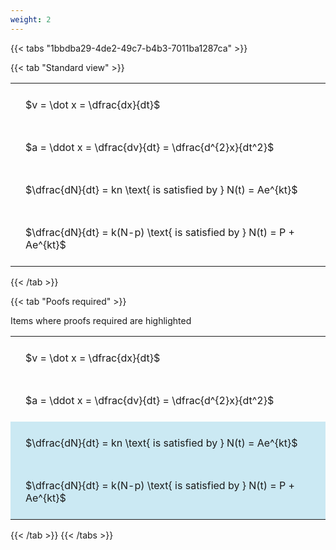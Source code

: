 ```yaml
---
weight: 2
---
```


{{< tabs "1bbdba29-4de2-49c7-b4b3-7011ba1287ca" >}}

{{< tab "Standard view" >}}

<style type="text/css">
#T_8c402 th.col_heading {
  text-align: left;
  font-size: 1em;
}
#T_8c402 td {
  text-align: left;
  font-size: 1em;
  padding: 1.5em;
}
</style>
<table id="T_8c402">
  <thead>
  </thead>
  <tbody>
    <tr>
      <td id="T_8c402_row0_col0" class="data row0 col0" >$v = \dot x = \dfrac{dx}{dt}$</td>
    </tr>
    <tr>
      <td id="T_8c402_row1_col0" class="data row1 col0" >$a = \ddot x = \dfrac{dv}{dt} = \dfrac{d^{2}x}{dt^2}$</td>
    </tr>
    <tr>
      <td id="T_8c402_row2_col0" class="data row2 col0" >$\dfrac{dN}{dt} = kn \text{ is satisfied by } N(t) = Ae^{kt}$</td>
    </tr>
    <tr>
      <td id="T_8c402_row3_col0" class="data row3 col0" >$\dfrac{dN}{dt} = k(N-p) \text{ is satisfied by } N(t) = P + Ae^{kt}$</td>
    </tr>
  </tbody>
</table>
{{< /tab >}}

{{< tab "Poofs required" >}}

Items where proofs required are highlighted 
<br>
<style type="text/css">
#T_41f80 th.col_heading {
  text-align: left;
  font-size: 1em;
}
#T_41f80 td {
  text-align: left;
  font-size: 1em;
  padding: 1.5em;
}
#T_41f80_row0_col0, #T_41f80_row1_col0 {
  background-color: rgba(0,0,0,0);
}
#T_41f80_row2_col0, #T_41f80_row3_col0 {
  background-color: rgba(0,150,200, 0.2);
}
</style>
<table id="T_41f80">
  <thead>
  </thead>
  <tbody>
    <tr>
      <td id="T_41f80_row0_col0" class="data row0 col0" >$v = \dot x = \dfrac{dx}{dt}$</td>
    </tr>
    <tr>
      <td id="T_41f80_row1_col0" class="data row1 col0" >$a = \ddot x = \dfrac{dv}{dt} = \dfrac{d^{2}x}{dt^2}$</td>
    </tr>
    <tr>
      <td id="T_41f80_row2_col0" class="data row2 col0" >$\dfrac{dN}{dt} = kn \text{ is satisfied by } N(t) = Ae^{kt}$</td>
    </tr>
    <tr>
      <td id="T_41f80_row3_col0" class="data row3 col0" >$\dfrac{dN}{dt} = k(N-p) \text{ is satisfied by } N(t) = P + Ae^{kt}$</td>
    </tr>
  </tbody>
</table>
{{< /tab >}}
{{< /tabs >}}